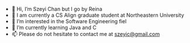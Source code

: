 - 👋 Hi, I’m Szeyi Chan but I go by Reina
- 🏫 I am currently a CS Align graduate student at Northeastern University
- 👀 I’m interested in the Software Engineering fiel
- 🌱 I’m currently learning Java and C
- 📫 Please do not hesitate to contact me at szeyic@gmail.com


